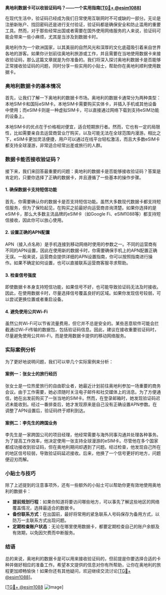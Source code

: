 **奥地利数据卡可以收验证码吗？——一个实用指南[[TG💪+ @esim1088](https://t.me/s/esim1088)]**

在现代生活中，验证码已经成为我们日常使用互联网时不可或缺的一部分。无论是注册新账户、找回密码还是进行支付验证，验证码都是确保安全和防止滥用的重要工具。然而，对于那些经常出国或者需要在国外使用网络服务的人来说，验证码可能会带来一些小麻烦，尤其是当涉及到数据卡时。

奥地利作为一个欧洲国家，以其美丽的自然风光和深厚的文化底蕴吸引着来自世界各地的游客。如果你计划前往奥地利旅游或工作，并且需要在当地使用数据卡来接收验证码，那么这篇文章就是为你准备的。我们将深入探讨奥地利数据卡是否能够正常接收验证码的问题，同时分享一些实用的小贴士，帮助你在奥地利顺利使用数据卡。

### 奥地利数据卡的基本情况

首先，让我们了解一下奥地利的数据卡市场。奥地利的数据卡通常分为两种类型：本地SIM卡和国际eSIM卡。本地SIM卡需要购买实体卡，并插入手机或其他设备中使用；而eSIM卡则是一种虚拟SIM卡，可以直接通过网络下载到支持eSIM功能的设备上。

本地SIM卡的优点在于价格相对便宜，适合短期旅行者。然而，它也有一定的局限性，比如需要亲自去运营商营业厅购买，以及可能无法在全球范围内漫游。相比之下，eSIM卡更加灵活便捷，用户可以通过在线平台轻松激活，而且大多数eSIM卡都支持全球漫游，非常适合经常出差或旅行的人群。

### 数据卡能否接收验证码？

接下来，我们来回答最重要的问题：奥地利的数据卡是否能够接收验证码？答案是肯定的，只要你选择了正确的数据卡，并且遵循了一些基本的操作步骤。

#### 1. 确保数据卡支持短信功能

首先，你需要确认你的数据卡是否支持短信功能。虽然大多数现代数据卡都支持短信服务，但为了保险起见，在购买之前最好向运营商咨询清楚。如果你选择的是eSIM卡，那么大多数主流品牌的eSIM卡（如Google Fi、eSIM1088等）都支持短信接收，因此你可以放心使用。

#### 2. 设置正确的APN配置

APN（接入点名称）是手机连接到移动网络时使用的参数之一。不同的运营商有不同的APN设置，因此在使用新的数据卡时，你需要确保手机上的APN配置正确无误。一般来说，运营商会提供详细的APN设置指南，你可以按照指南进行操作。如果不确定如何设置，也可以直接联系运营商客服寻求帮助。

#### 3. 检查信号强度

即使数据卡本身支持短信功能，如果信号不好，也可能导致验证码无法及时接收。因此，在使用数据卡时，尽量选择信号覆盖良好的区域。如果你发现信号较弱，可以尝试更换位置或者重启设备。

#### 4. 避免使用公共Wi-Fi

虽然公共Wi-Fi可以节省流量费用，但它并不总是安全的。某些恶意软件可能会拦截通过Wi-Fi传输的数据包，包括验证码信息。因此，建议在接收重要验证码时，尽量避免使用公共Wi-Fi，而是使用数据卡提供的移动网络服务。

### 实际案例分析

为了更好地说明问题，我们可以举几个实际案例来分析：

#### 案例一：张女士的旅行经历

张女士是一位热爱旅行的自由职业者，她最近计划前往奥地利参加一场重要的商务会议。由于工作需要，她必须随时关注电子邮件和社交媒体上的消息。为了方便通信，她在出发前购买了一张当地的SIM卡。然而，在登录邮箱时，她发现验证码迟迟未能收到。经过一番排查后，她才发现原来是自己没有正确设置APN参数。在调整了APN设置后，验证码终于顺利到达。

#### 案例二：李先生的跨国业务

李先生是一家跨国公司的项目经理，他经常需要与海外同事沟通并处理各种事务。为了提高工作效率，他决定使用一张支持全球漫游的eSIM卡。尽管他在多个国家都成功接收到验证码，但在奥地利期间却遇到了问题。经过检查，他发现自己所在的地区信号较弱，导致验证码延迟接收。后来，他换了一个信号更好的地方，问题便迎刃而解。

### 小贴士与技巧

除了上述提到的注意事项外，还有一些额外的小贴士可以帮助你更有效地使用奥地利的数据卡：

- **提前规划行程**：如果你知道将要访问哪些地方，可以事先了解这些地区的网络覆盖情况，选择最适合的数据卡。
- **备份联系方式**：在出国前，最好将常用的紧急联系人号码保存为备用方式，以防万一主联系方式出现问题。
- **定期检查账户状态**：无论在哪里使用数据卡，都要定期检查自己的账户余额及有效期，以免因欠费而中断服务。

### 结语

总的来说，奥地利的数据卡是可以用来接收验证码的，但前提是你要选择合适的卡种并做好相应的准备工作。希望本文提供的信息对你有所帮助，让你在奥地利的旅程更加顺畅愉快！如果你还有其他疑问，欢迎继续交流讨论[[TG💪+ @esim1088](https://t.me/s/esim1088)]。

[[TG💪+ @esim1088](https://t.me/s/esim1088) ![Image](https://i.postimg.cc/4NQfJmqS/Snipaste-2025-05-13-00-14-12.png)]